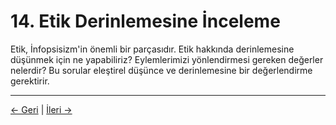 # 14. Etik Derinlemesine İnceleme

Etik, İnfopsisizm'in önemli bir parçasıdır. Etik hakkında derinlemesine düşünmek için ne yapabiliriz? Eylemlerimizi yönlendirmesi gereken değerler nelerdir? Bu sorular eleştirel düşünce ve derinlemesine bir değerlendirme gerektirir.

---
<div class="navigation-links">
<a href="../13_Metodoloji_ve_Epistemoloji/" class="nav-link prev-link">← Geri</a> | <a href="../15_Ekler_ve_Ek_Okumalar/" class="nav-link next-link">İleri →</a>
</div>
